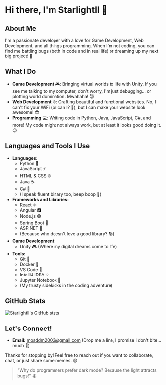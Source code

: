 # Hi there, I'm Starlightll 👋

## About Me
I'm a passionate developer with a love for Game Development, Web Development, and all things programming. When I'm not coding, you can find me battling bugs (both in code and in real life) or dreaming up my next big project! 🚀

## What I Do
- **Game Development** 🎮: Bringing virtual worlds to life with Unity. If you see me talking to my computer, don't worry, I'm just debugging... or plotting world domination. Mwahaha! 😈
- **Web Development** 🌐: Crafting beautiful and functional websites. No, I can't fix your WiFi (or can I? 🤔), but I can make your website look awesome! 😎
- **Programming** 💻: Writing code in Python, Java, JavaScript, C#, and more! My code might not always work, but at least it looks good doing it. 😉

## Languages and Tools I Use
- **Languages:** 
  - Python 🐍
  - JavaScript ⚡
  - HTML & CSS 🌐
  - Java ☕
  - C# 🎯
  - (I speak fluent binary too, beep boop 🤖)
- **Frameworks and Libraries:**
  - React ⚛️
  - Angular 🅰️
  - Node.js 🟢
  - Spring Boot 🌱
  - ASP.NET 💼
  - (Because who doesn't love a good library? 📚)
- **Game Development:** 
  - Unity 🎮 (Where my digital dreams come to life)
- **Tools:**
  - Git 🐙
  - Docker 🐳
  - VS Code 📝
  - IntelliJ IDEA 💡
  - Jupyter Notebook 📓
  - (My trusty sidekicks in the coding adventure)

<!-- ## My Projects
Here are a few of my favorite creations:
- **Project 1:** [Epic Quest](link) - An RPG game where you save the world from evil forces. Spoiler: The real treasure was the friends we made along the way. 🏆
- **Project 2:** [Web Wizard](link) - A magical web app that makes your life easier. Abracadabra! Your to-do list just got sorted. ✨
- **Project 3:** [Data Dynamo](link) - A powerful data analysis tool for all your needs. Because data doesn't analyze itself... yet. 🤖 -->

## GitHub Stats
![Starlightll's GitHub stats](https://github-readme-stats.vercel.app/api?username=Starlightll&show_icons=true&theme=radical)

## Let's Connect!
- **Email:** [mosddm2003@gmail.com](mailto:mosddm2003@gmail.com) (Drop me a line, I promise I don't bite... much 🦇)
<!-- - **LinkedIn:** [Your LinkedIn Profile](https://www.linkedin.com/in/your-profile) (Let's network like pros 🤝)
- **Twitter:** [@YourTwitterHandle](https://twitter.com/YourTwitterHandle) (Tweets, memes, and tech tips galore 🐦) -->

Thanks for stopping by! Feel free to reach out if you want to collaborate, chat, or just share some memes. 😄

> "Why do programmers prefer dark mode? Because the light attracts bugs!" 🪲

<!---
Starlightll/Starlightll is a ✨ special ✨ repository because its `README.md` (this file) appears on your GitHub profile.
You can click the Preview link to take a look at your changes.
--->
